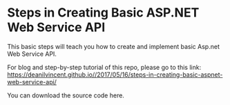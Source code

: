 # Steps in Creating Basic ASP.NET Web Service API

This basic steps will teach you how to create and implement basic Asp.net Web Service API. 

For blog and step-by-step tutorial of this repo, please go to this link: https://deanilvincent.github.io//2017/05/16/steps-in-creating-basic-aspnet-web-service-api/

You can download the source code here.
